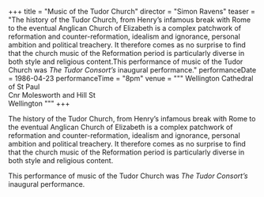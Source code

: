 +++
title = "Music of the Tudor Church"
director = "Simon Ravens"
teaser = "The history of the Tudor Church, from Henry’s infamous break with Rome to the eventual Anglican Church of Elizabeth is a complex patchwork of reformation and counter-reformation, idealism and ignorance, personal ambition and political treachery. It therefore comes as no surprise to find that the church music of the Reformation period is particularly diverse in both style and religious content.This performance of music of the Tudor Church was *The Tudor Consort’s* inaugural performance."
performanceDate = 1986-04-23
performanceTime = "8pm"
venue = """
Wellington Cathedral of St Paul  
Cnr Molesworth and Hill St  
Wellington
"""
+++

The history of the Tudor Church, from Henry’s infamous break with Rome to the eventual Anglican Church of Elizabeth is a complex patchwork of reformation and counter-reformation, idealism and ignorance, personal ambition and political treachery. It therefore comes as no surprise to find that the church music of the Reformation period is particularly diverse in both style and religious content.


This performance of music of the Tudor Church was *The Tudor Consort’s* inaugural performance.
